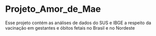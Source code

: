 # Projeto_Amor_de_Mae
Esse projeto contém as análises de dados do SUS e IBGE a respeito da vacinação em gestantes e óbitos fetais no Brasil e no Nordeste 
